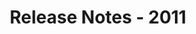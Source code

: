 ﻿---
title: Release Notes - 2011
second_title: Aspose.Words for SharePoint
articleTitle: Release Notes - 2011
linktitle: Release Notes - 2011
description: "Aspose.Words for SharePoint Release Notes - 2011 – learn about the latest updates and fixes."
type: docs
weight: 90
url: /sharepoint/release-notes-2011/
---


